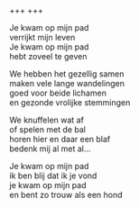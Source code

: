 +++
+++

Je kwam op mijn pad \
verrijkt mijn leven \
Je kwam op mijn pad \
hebt zoveel te geven

We hebben het gezellig samen \
maken vele lange wandelingen  \
goed voor beide lichamen  \
en gezonde vrolijke stemmingen

We knuffelen wat af \
of spelen met de bal \
horen hier en daar een blaf \
bedenk mij al met al... 

Je kwam op mijn pad \
ik ben blij dat ik je vond \
je kwam op mijn pad \
en bent zo trouw als een hond 
